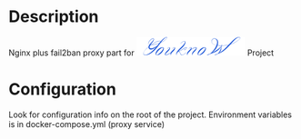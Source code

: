 # Description

Nginx plus fail2ban proxy part for ![YouknoW](https://github.com/murmilad/youknow/blob/main/front/library/public/images/logo_small.png "") Project

# Configuration

Look for configuration info on the root of the project.
Environment variables is in docker-compose.yml (proxy service) 

